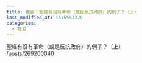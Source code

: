```yaml
---
title: 複習：聖經有沒有革命（或是反抗政府）的例子？（上）
last_modified_at: 1575557220
categories:
  - 複習
---
```


<p>聖經有沒有革命（或是反抗政府）的例子？（上）<br>
<a href="/posts/269200040" target="_blank">/posts/269200040</a></p>

<p>&nbsp;</p>

